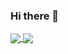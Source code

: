 ### Hi there 👋

<!--
**mahsaama/mahsaama** is a ✨ _special_ ✨ repository because its `README.md` (this file) appears on your GitHub profile.

Here are some ideas to get you started:

- 🔭 I’m currently working on ...
- 🌱 I’m currently learning ...
- 👯 I’m looking to collaborate on ...
- 🤔 I’m looking for help with ...
- 💬 Ask me about ...
- 📫 How to reach me: ...
- 😄 Pronouns: ...
- ⚡ Fun fact: ...
-->

<a href="https://github.com/mahsaama/github-readme-stats">
  <img align="center" src="https://github-readme-stats.vercel.app/api?username=mahsaama&show_icons=true)](https://github.com/mahsaama/github-readme-stats" />
</a>
<a href="https://github.com/mahsaama/top-langs">
  <img align="center" src="https://github-readme-stats.vercel.app/api/top-langs/?username=mahsaama&layout=compact)](https://github.com/mahsaama/github-readme-stats" />
</a>

<!-- [![Mahsa's GitHub stats](https://github-readme-stats.vercel.app/api?username=mahsaama&show_icons=true)](https://github.com/mahsaama/github-readme-stats) -->
<!-- [![Top Langs](https://github-readme-stats.vercel.app/api/top-langs/?username=mahsaama&layout=compact)](https://github.com/mahsaama/github-readme-stats) -->
